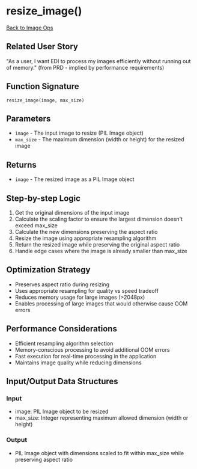 # resize_image()

[Back to Image Ops](../image_ops.md)

## Related User Story
"As a user, I want EDI to process my images efficiently without running out of memory." (from PRD - implied by performance requirements)

## Function Signature
`resize_image(image, max_size)`

## Parameters
- `image` - The input image to resize (PIL Image object)
- `max_size` - The maximum dimension (width or height) for the resized image

## Returns
- `image` - The resized image as a PIL Image object

## Step-by-step Logic
1. Get the original dimensions of the input image
2. Calculate the scaling factor to ensure the largest dimension doesn't exceed max_size
3. Calculate the new dimensions preserving the aspect ratio
4. Resize the image using appropriate resampling algorithm
5. Return the resized image while preserving the original aspect ratio
6. Handle edge cases where the image is already smaller than max_size

## Optimization Strategy
- Preserves aspect ratio during resizing
- Uses appropriate resampling for quality vs speed tradeoff
- Reduces memory usage for large images (>2048px)
- Enables processing of large images that would otherwise cause OOM errors

## Performance Considerations
- Efficient resampling algorithm selection
- Memory-conscious processing to avoid additional OOM errors
- Fast execution for real-time processing in the application
- Maintains image quality while reducing dimensions

## Input/Output Data Structures
### Input
- image: PIL Image object to be resized
- max_size: Integer representing maximum allowed dimension (width or height)

### Output
- PIL Image object with dimensions scaled to fit within max_size while preserving aspect ratio